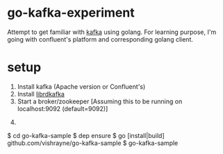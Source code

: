 # go-kafka-experiment
Attempt to get familiar with [kafka](https://kafka.apache.org/intro) using golang. 
For learning purpose, I'm going with confluent's platform and corresponding golang client.

# setup
1. Install kafka (Apache version or Confluent's)
2. Install [librdkafka](https://github.com/edenhill/librdkafka)
3. Start a broker/zookeeper [Assuming this to be running on localhost:9092 (default=9092)]
4. ```
$ cd go-kafka-sample
$ dep ensure
$ go [install|build] github.com/vishrayne/go-kafka-sample
$ go-kafka-sample 
```